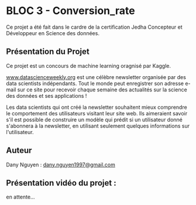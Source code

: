 # BLOC 3 - Conversion_rate

Ce projet a été fait dans le cardre de la certification Jedha Concepteur et Développeur en Science des données.

## Présentation du Projet

Ce projet est un concours de machine learning oragnisé par Kaggle.

www.datascienceweekly.org est une célèbre newsletter organisée par des data scientists indépendants. Tout le monde peut enregistrer son adresse e-mail sur ce site pour recevoir chaque semaine des actualités sur la science des données et ses applications !

Les data scientists qui ont créé la newsletter souhaitent mieux comprendre le comportement des utilisateurs visitant leur site web. Ils aimeraient savoir s'il est possible de construire un modèle qui prédit si un utilisateur donné s'abonnera à la newsletter, en utilisant seulement quelques informations sur l'utilisateur.

## Auteur
Dany Nguyen : dany.nguyen1997@gmail.com

## Présentation vidéo du projet : 
en attente...
